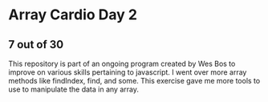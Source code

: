 # Array Cardio Day 2
## 7 out of 30
This repository is part of an ongoing program created by Wes Bos to improve on various skills pertaining to javascript. I went over more array methods like findIndex, find, and some. This exercise gave me more tools to use to manipulate the data in any array.
